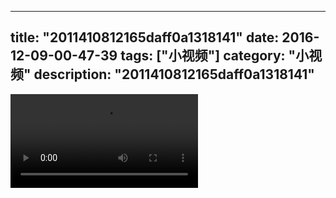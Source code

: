 
---
title: "2011410812165daff0a1318141"
date: 2016-12-09-00-47-39
tags: ["小视频"]
category: "小视频"
description: "2011410812165daff0a1318141"
---
<video src="http://ohtsqip0g.bkt.clouddn.com/2011410812165daff0a1318141.mp4" controls="controls"></video>
